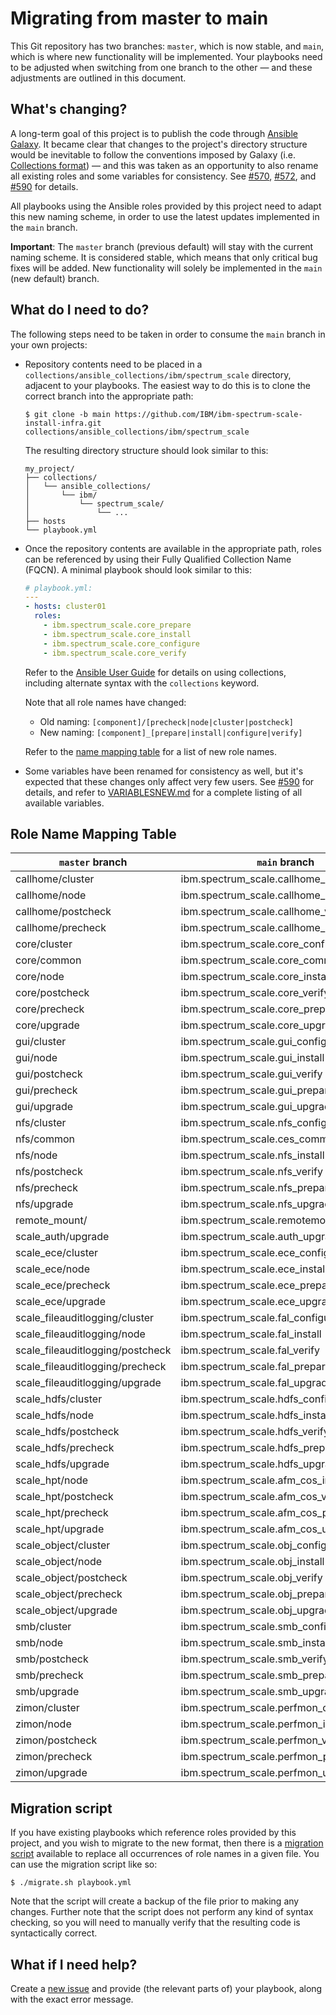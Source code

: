 # Migrating from master to main

This Git repository has two branches: `master`, which is now stable, and `main`, which is where new functionality will be implemented. Your playbooks need to be adjusted when switching from one branch to the other — and these adjustments are outlined in this document.

## What's changing?

A long-term goal of this project is to publish the code through [Ansible Galaxy](https://galaxy.ansible.com/). It became clear that changes to the project's directory structure would be inevitable to follow the conventions imposed by Galaxy (i.e. [Collections format](https://docs.ansible.com/ansible/latest/user_guide/collections_using.html)) — and this was taken as an opportunity to also rename all existing roles and some variables for consistency. See [#570](https://github.com/IBM/ibm-spectrum-scale-install-infra/pull/570), [#572](https://github.com/IBM/ibm-spectrum-scale-install-infra/pull/572), and [#590](https://github.com/IBM/ibm-spectrum-scale-install-infra/pull/590) for details.

All playbooks using the Ansible roles provided by this project need to adapt this new naming scheme, in order to use the latest updates implemented in the `main` branch.

**Important**: The `master` branch (previous default) will stay with the current naming scheme. It is considered stable, which means that only critical bug fixes will be added. New functionality will solely be implemented in the `main` (new default) branch.

## What do I need to do?

The following steps need to be taken in order to consume the `main` branch in your own projects:

- Repository contents need to be placed in a `collections/ansible_collections/ibm/spectrum_scale` directory, adjacent to your playbooks. The easiest way to do this is to clone the correct branch into the appropriate path:

  ```shell
  $ git clone -b main https://github.com/IBM/ibm-spectrum-scale-install-infra.git collections/ansible_collections/ibm/spectrum_scale
  ```

  The resulting directory structure should look similar to this:

  ```shell
  my_project/
  ├── collections/
  │   └── ansible_collections/
  │       └── ibm/
  │           └── spectrum_scale/
  │               └── ...
  ├── hosts
  └── playbook.yml
  ```

- Once the repository contents are available in the appropriate path, roles can be referenced by using their Fully Qualified Collection Name (FQCN). A minimal playbook should look similar to this:

  ```yaml
  # playbook.yml:
  ---
  - hosts: cluster01
    roles:
      - ibm.spectrum_scale.core_prepare
      - ibm.spectrum_scale.core_install
      - ibm.spectrum_scale.core_configure
      - ibm.spectrum_scale.core_verify
  ```

  Refer to the [Ansible User Guide](https://docs.ansible.com/ansible/latest/user_guide/collections_using.html#using-collections-in-a-playbook) for details on using collections, including alternate syntax with the `collections` keyword.

  Note that all role names have changed:

  - Old naming: `[component]/[precheck|node|cluster|postcheck]`
  - New naming: `[component]_[prepare|install|configure|verify]`

  Refer to the [name mapping table](#role-name-mapping-table) for a list of new role names.

- Some variables have been renamed for consistency as well, but it's expected that these changes only affect very few users. See [#590](https://github.com/IBM/ibm-spectrum-scale-install-infra/pull/590) for details, and refer to [VARIABLESNEW.md](VARIABLESNEW.md) for a complete listing of all available variables.

## Role Name Mapping Table

| `master` branch                  | `main` branch                            |
| -------------------------------- | ---------------------------------------- |
| callhome/cluster                 | ibm.spectrum_scale.callhome_configure    |
| callhome/node                    | ibm.spectrum_scale.callhome_install      |
| callhome/postcheck               | ibm.spectrum_scale.callhome_verify       |
| callhome/precheck                | ibm.spectrum_scale.callhome_prepare      |
| core/cluster                     | ibm.spectrum_scale.core_configure        |
| core/common                      | ibm.spectrum_scale.core_common           |
| core/node                        | ibm.spectrum_scale.core_install          |
| core/postcheck                   | ibm.spectrum_scale.core_verify           |
| core/precheck                    | ibm.spectrum_scale.core_prepare          |
| core/upgrade                     | ibm.spectrum_scale.core_upgrade          |
| gui/cluster                      | ibm.spectrum_scale.gui_configure         |
| gui/node                         | ibm.spectrum_scale.gui_install           |
| gui/postcheck                    | ibm.spectrum_scale.gui_verify            |
| gui/precheck                     | ibm.spectrum_scale.gui_prepare           |
| gui/upgrade                      | ibm.spectrum_scale.gui_upgrade           |
| nfs/cluster                      | ibm.spectrum_scale.nfs_configure         |
| nfs/common                       | ibm.spectrum_scale.ces_common            |
| nfs/node                         | ibm.spectrum_scale.nfs_install           |
| nfs/postcheck                    | ibm.spectrum_scale.nfs_verify            |
| nfs/precheck                     | ibm.spectrum_scale.nfs_prepare           |
| nfs/upgrade                      | ibm.spectrum_scale.nfs_upgrade           |
| remote_mount/                    | ibm.spectrum_scale.remotemount_configure |
| scale_auth/upgrade               | ibm.spectrum_scale.auth_upgrade          |
| scale_ece/cluster                | ibm.spectrum_scale.ece_configure         |
| scale_ece/node                   | ibm.spectrum_scale.ece_install           |
| scale_ece/precheck               | ibm.spectrum_scale.ece_prepare           |
| scale_ece/upgrade                | ibm.spectrum_scale.ece_upgrade           |
| scale_fileauditlogging/cluster   | ibm.spectrum_scale.fal_configure         |
| scale_fileauditlogging/node      | ibm.spectrum_scale.fal_install           |
| scale_fileauditlogging/postcheck | ibm.spectrum_scale.fal_verify            |
| scale_fileauditlogging/precheck  | ibm.spectrum_scale.fal_prepare           |
| scale_fileauditlogging/upgrade   | ibm.spectrum_scale.fal_upgrade           |
| scale_hdfs/cluster               | ibm.spectrum_scale.hdfs_configure        |
| scale_hdfs/node                  | ibm.spectrum_scale.hdfs_install          |
| scale_hdfs/postcheck             | ibm.spectrum_scale.hdfs_verify           |
| scale_hdfs/precheck              | ibm.spectrum_scale.hdfs_prepare          |
| scale_hdfs/upgrade               | ibm.spectrum_scale.hdfs_upgrade          |
| scale_hpt/node                   | ibm.spectrum_scale.afm_cos_install       |
| scale_hpt/postcheck              | ibm.spectrum_scale.afm_cos_verify        |
| scale_hpt/precheck               | ibm.spectrum_scale.afm_cos_prepare       |
| scale_hpt/upgrade                | ibm.spectrum_scale.afm_cos_upgrade       |
| scale_object/cluster             | ibm.spectrum_scale.obj_configure         |
| scale_object/node                | ibm.spectrum_scale.obj_install           |
| scale_object/postcheck           | ibm.spectrum_scale.obj_verify            |
| scale_object/precheck            | ibm.spectrum_scale.obj_prepare           |
| scale_object/upgrade             | ibm.spectrum_scale.obj_upgrade           |
| smb/cluster                      | ibm.spectrum_scale.smb_configure         |
| smb/node                         | ibm.spectrum_scale.smb_install           |
| smb/postcheck                    | ibm.spectrum_scale.smb_verify            |
| smb/precheck                     | ibm.spectrum_scale.smb_prepare           |
| smb/upgrade                      | ibm.spectrum_scale.smb_upgrade           |
| zimon/cluster                    | ibm.spectrum_scale.perfmon_configure     |
| zimon/node                       | ibm.spectrum_scale.perfmon_install       |
| zimon/postcheck                  | ibm.spectrum_scale.perfmon_verify        |
| zimon/precheck                   | ibm.spectrum_scale.perfmon_prepare       |
| zimon/upgrade                    | ibm.spectrum_scale.perfmon_upgrade       |

## Migration script

If you have existing playbooks which reference roles provided by this project, and you wish to migrate to the new format, then there is a [migration script](migrate.sh) available to replace all occurrences of role names in a given file. You can use the migration script like so:

```shell
$ ./migrate.sh playbook.yml
```

Note that the script will create a backup of the file prior to making any changes. Further note that the script does not perform any kind of syntax checking, so you will need to manually verify that the resulting code is syntactically correct.

## What if I need help?

Create a [new issue](https://github.com/IBM/ibm-spectrum-scale-install-infra/issues/new) and provide (the relevant parts of) your playbook, along with the exact error message.
